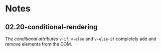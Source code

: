 # Notes

## 02.20-conditional-rendering

The _conditional attributes_ `v-if`, `v-else` and `v-else-if` completely add and remove elements from the DOM.
